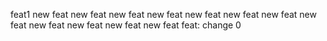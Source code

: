
feat1
new feat
new feat
new feat
new feat
new feat
new feat
new feat
new feat
new feat
new feat
new feat
new feat
feat: change 0
